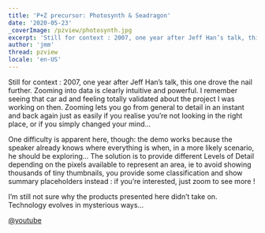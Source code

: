 ```yaml
---
title: 'P+Z precursor: Photosynth & Seadragon'
date: '2020-05-23'
_coverImage: /pzview/photosynth.jpg
excerpt: 'Still for context : 2007, one year after Jeff Han’s talk, this one drove the nail further. Zooming into data is clearly intuitive and powerful. I remember seeing that car ad and feeling totally validated about the project I was working on then.  Zooming lets you go from general to detail in an instant and back again just as easily if you realise you’re not looking in the right place, or if you simply changed your mind...'
author: 'jmm'
thread: pzview
locale: 'en-US'
---
```


Still for context : 2007, one year after Jeff Han’s talk, this one drove the nail further. Zooming into data is clearly intuitive and powerful. I remember seeing that car ad and feeling totally validated about the project I was working on then.  Zooming lets you go from general to detail in an instant and back again just as easily if you realise you’re not looking in the right place, or if you simply changed your mind...

One difficulty is apparent here, though: the demo works because the speaker already knows where everything is when, in a more likely scenario, he should be exploring... The solution is to provide different Levels of Detail depending on the pixels available to represent an area, ie to avoid showing thousands of tiny thumbnails, you provide some classification and show summary placeholders instead : if you’re interested, just zoom to see more !

I’m still not sure why the products presented here didn’t take on. Technology evolves in mysterious ways...

[@youtube](M-8k8GEGZPM)
